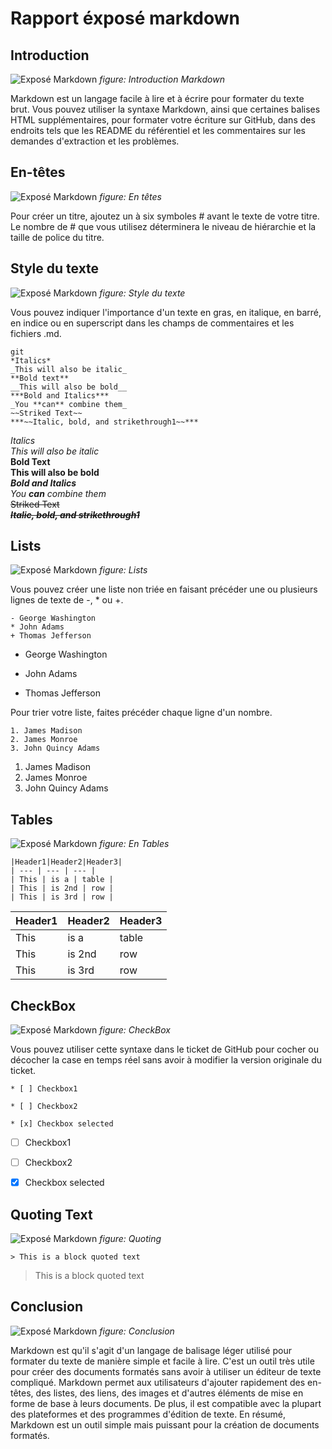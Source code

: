  # Rapport éxposé markdown  
  
## Introduction 

![Exposé Markdown](/lab-markdown/exposé-markdown/images/Introduction.png)
*figure: Introduction Markdown*


Markdown est un langage facile à lire et à écrire pour formater du texte brut. Vous pouvez utiliser la syntaxe Markdown, ainsi que certaines balises HTML supplémentaires, pour formater votre écriture sur GitHub, dans des endroits tels que les README du référentiel et les commentaires sur les demandes d'extraction et les problèmes. 





## En-têtes

![Exposé Markdown](/lab-markdown/exposé-markdown/images/En_tetes.png)
*figure: En têtes*

Pour créer un titre, ajoutez un à six symboles # avant le texte de votre titre. Le nombre de # que vous utilisez déterminera le niveau de hiérarchie et la taille de police du titre.








## Style du texte

![Exposé Markdown](/lab-markdown/exposé-markdown/images/Font.png)
*figure: Style du texte*

Vous pouvez indiquer l'importance d'un texte en gras, en italique, en barré, en indice ou en superscript dans les champs de commentaires et les fichiers .md.



````
git
*Italics*
_This will also be italic_
**Bold text**
__This will also be bold__
***Bold and Italics***
_You **can** combine them_
~~Striked Text~~
***~~Italic, bold, and strikethrough1~~***	

````

*Italics* <br>
_This will also be italic_<br>
**Bold Text**<br>
__This will also be bold__<br>
***Bold and Italics***<br>
_You **can** combine them_<br>
~~Striked Text~~<br>
***~~Italic, bold, and strikethrough1~~***





## Lists

![Exposé Markdown](/lab-markdown/exposé-markdown/images/List.png)
*figure: Lists*

Vous pouvez créer une liste non triée en faisant précéder une ou plusieurs lignes de texte de -, * ou +.


```
- George Washington
* John Adams
+ Thomas Jefferson
```
- George Washington
* John Adams
+ Thomas Jefferson

Pour trier votre liste, faites précéder chaque ligne d'un nombre.
````
1. James Madison
2. James Monroe
3. John Quincy Adams

````
1. James Madison
2. James Monroe
3. John Quincy Adams



## Tables

![Exposé Markdown](/lab-markdown/exposé-markdown/images/Table.jpg)
*figure: En Tables*
````
|Header1|Header2|Header3|
| --- | --- | --- |
| This | is a | table |
| This | is 2nd | row |
| This | is 3rd | row |
````

|Header1|Header2|Header3|
| --- | --- | --- |
| This | is a | table |
| This | is 2nd | row |
| This | is 3rd | row |


## CheckBox
![Exposé Markdown](/lab-markdown/exposé-markdown/images/Checkbox.png)
*figure: CheckBox*

Vous pouvez utiliser cette syntaxe dans le ticket de GitHub pour cocher ou décocher la case en temps réel sans avoir à modifier la version originale du ticket.

````
* [ ] Checkbox1

* [ ] Checkbox2

* [x] Checkbox selected
````


* [ ] Checkbox1

* [ ] Checkbox2

* [x] Checkbox selected





## Quoting Text
![Exposé Markdown](/lab-markdown/exposé-markdown/images/Quoting.png)
*figure: Quoting*

````
> This is a block quoted text
````

> This is a block quoted text




## Conclusion
![Exposé Markdown](/lab-markdown/exposé-markdown/images/Conclusion.jpg)
*figure: Conclusion*

Markdown est qu'il s'agit d'un langage de balisage léger utilisé pour formater du texte de manière simple et facile à lire. C'est un outil très utile pour créer des documents formatés sans avoir à utiliser un éditeur de texte compliqué. Markdown permet aux utilisateurs d'ajouter rapidement des en-têtes, des listes, des liens, des images et d'autres éléments de mise en forme de base à leurs documents. De plus, il est compatible avec la plupart des plateformes et des programmes d'édition de texte. En résumé, Markdown est un outil simple mais puissant pour la création de documents formatés.


